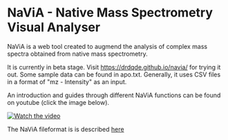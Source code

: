# NaViA - Native Mass Spectrometry Visual Analyser

NaViA is a web tool created to augmend the analysis of complex mass spectra obtained from native mass spectrometry.

It is currently in beta stage. Visit https://drdqde.github.io/navia/ for trying it out. Some sample data can be found in apo.txt. Generally, it uses CSV files in a format of "mz - Intensity" as an input.

An introduction and guides through different NaViA functions can be found on youtube (click the image below).

[![Watch the video](navia_youtube.png)](https://www.youtube.com/channel/UCRvzQxegz0WNkjvvaRJ8PpQ/)

The NaViA fileformat is is described [here](navia_fileformat.md)
